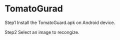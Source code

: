 # TomatoGurad
Step1 Install the TomatoGuard.apk on Android device.

Step2 Select an image to recongize.

